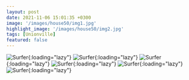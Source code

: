 ```yaml
---
layout: post
date: 2021-11-06 15:01:35 +0300
image: '/images/house50/img1.jpg'
highlight_image: '/images/house50/img2.jpg'
tags: [Unionville]
featured: false
---
```


![Surfer]({{site.baseurl}}/images/house50/img3.jpg){:loading="lazy"}
![Surfer]({{site.baseurl}}/images/house50/img4.jpg){:loading="lazy"}
![Surfer]({{site.baseurl}}/images/house50/img5.jpg){:loading="lazy"}
![Surfer]({{site.baseurl}}/images/house50/img6.jpg){:loading="lazy"}
![Surfer]({{site.baseurl}}/images/house50/img7.jpg){:loading="lazy"}
![Surfer]({{site.baseurl}}/images/house50/img8.jpg){:loading="lazy"} 